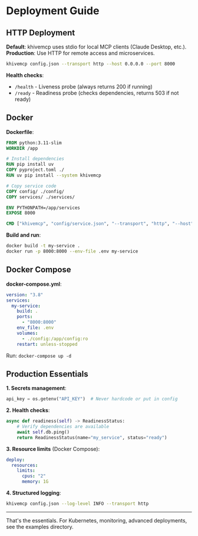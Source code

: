 # Deployment Guide

## HTTP Deployment

**Default**: khivemcp uses stdio for local MCP clients (Claude Desktop, etc.).
**Production**: Use HTTP for remote access and microservices.

```bash
khivemcp config.json --transport http --host 0.0.0.0 --port 8000
```

**Health checks**:

- `/health` - Liveness probe (always returns 200 if running)
- `/ready` - Readiness probe (checks dependencies, returns 503 if not ready)

## Docker

**Dockerfile**:

```dockerfile
FROM python:3.11-slim
WORKDIR /app

# Install dependencies
RUN pip install uv
COPY pyproject.toml ./
RUN uv pip install --system khivemcp

# Copy service code
COPY config/ ./config/
COPY services/ ./services/

ENV PYTHONPATH=/app/services
EXPOSE 8000

CMD ["khivemcp", "config/service.json", "--transport", "http", "--host", "0.0.0.0", "--port", "8000"]
```

**Build and run**:

```bash
docker build -t my-service .
docker run -p 8000:8000 --env-file .env my-service
```

## Docker Compose

**docker-compose.yml**:

```yaml
version: "3.8"
services:
  my-service:
    build: .
    ports:
      - "8000:8000"
    env_file: .env
    volumes:
      - ./config:/app/config:ro
    restart: unless-stopped
```

Run: `docker-compose up -d`

## Production Essentials

**1. Secrets management**:

```python
api_key = os.getenv("API_KEY")  # Never hardcode or put in config
```

**2. Health checks**:

```python
async def readiness(self) -> ReadinessStatus:
    # Verify dependencies are available
    await self.db.ping()
    return ReadinessStatus(name="my_service", status="ready")
```

**3. Resource limits** (Docker Compose):

```yaml
deploy:
  resources:
    limits:
      cpus: "2"
      memory: 1G
```

**4. Structured logging**:

```bash
khivemcp config.json --log-level INFO --transport http
```

---

That's the essentials. For Kubernetes, monitoring, advanced deployments, see the
examples directory.
